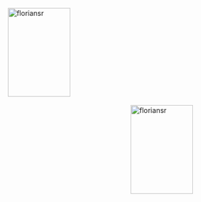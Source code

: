<p>&nbsp;<img width="50%" height="180em" src="https://github-readme-stats.vercel.app/api/top-langs/?username=floriansr&layout=compact&hide=html,css&title_color=ffffff&icon_color=34abeb&text_color=daf7dc&bg_color=151515" alt="floriansr" data-canonical-src="https://github-readme-stats-eight-theta.vercel.app/api? ; theme=vue&amp;show_icons=true&amp;include_all_commits=true&amp;count_private=true"></p>
   <img align="right" width="50%" height="180em" src="https://github-readme-stats.vercel.app/api?username=floriansr&show_icons=true&title_color=ffffff&icon_color=34abeb&text_color=daf7dc&bg_color=151515"" alt="floriansr" data-canonical-src="https://github-readme-stats-eight-theta.vercel.app/api/top-langs/;theme=vue&amp;layout=compact"></p>
